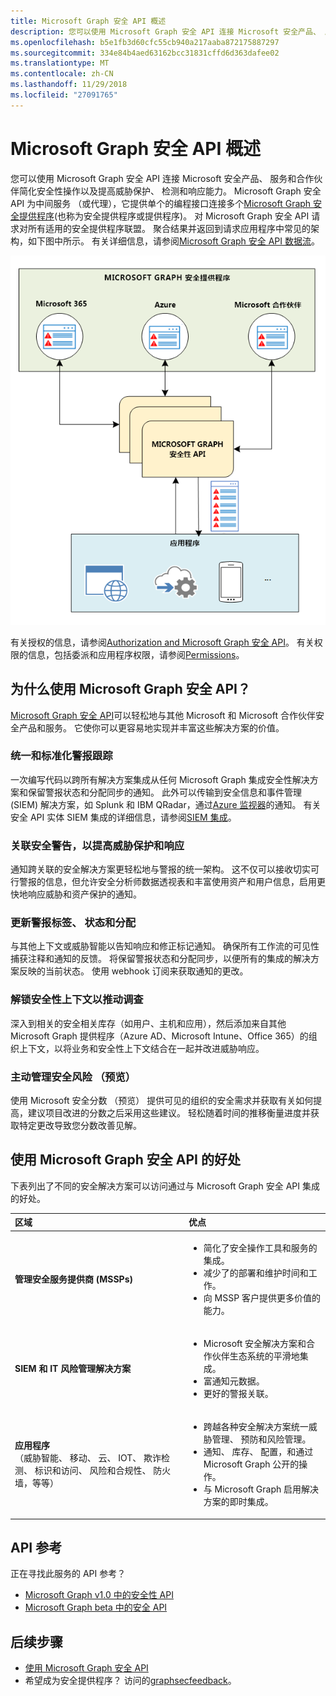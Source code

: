 ```yaml
---
title: Microsoft Graph 安全 API 概述
description: 您可以使用 Microsoft Graph 安全 API 连接 Microsoft 安全产品、 服务和合作伙伴简化安全性操作以及提高威胁保护、 检测和响应能力。 Microsoft Graph 安全 API 为中间服务 （或代理），它提供单个的编程接口连接多个 Microsoft Graph 安全提供程序 (也称为安全提供程序或提供程序)。 对 Microsoft Graph 安全 API 请求对所有适用的安全提供程序联盟。 聚合结果并返回到请求应用程序中常见的架构，如下图中所示。 有关详细信息，请参阅 Microsoft Graph 安全 API 数据流。
ms.openlocfilehash: b5e1fb3d60cfc55cb940a217aaba872175887297
ms.sourcegitcommit: 334e84b4aed63162bcc31831cffd6d363dafee02
ms.translationtype: MT
ms.contentlocale: zh-CN
ms.lasthandoff: 11/29/2018
ms.locfileid: "27091765"
---
```

# <a name="microsoft-graph-security-api-overview"></a>Microsoft Graph 安全 API 概述

您可以使用 Microsoft Graph 安全 API 连接 Microsoft 安全产品、 服务和合作伙伴简化安全性操作以及提高威胁保护、 检测和响应能力。 Microsoft Graph 安全 API 为中间服务 （或代理），它提供单个的编程接口连接多个[Microsoft Graph 安全提供程序](/graph/api/resources/securityvendorinformation?view=graph-rest-1.0)(也称为安全提供程序或提供程序)。 对 Microsoft Graph 安全 API 请求对所有适用的安全提供程序联盟。 聚合结果并返回到请求应用程序中常见的架构，如下图中所示。 有关详细信息，请参阅[Microsoft Graph 安全 API 数据流](security-dataflow.md)。

![security_overview_diagram_1.png](./images/security-overview-diagram-1.png)

有关授权的信息，请参阅[Authorization and Microsoft Graph 安全 API](security-authorization.md)。 有关权限的信息，包括委派和应用程序权限，请参阅[Permissions](permissions-reference.md#security-permissions)。

## <a name="why-use-the-microsoft-graph-security-api"></a>为什么使用 Microsoft Graph 安全 API？

[Microsoft Graph 安全 API](/graph/api/resources/security-api-overview?view=graph-rest-1.0)可以轻松地与其他 Microsoft 和 Microsoft 合作伙伴安全产品和服务。 它使你可以更容易地实现并丰富这些解决方案的价值。

### <a name="unify-and-standardize-alert-tracking"></a>统一和标准化警报跟踪

一次编写代码以跨所有解决方案集成从任何 Microsoft Graph 集成安全性解决方案和保留警报状态和分配同步的通知。 此外可以传输到安全信息和事件管理 (SIEM) 解决方案，如 Splunk 和 IBM QRadar，通过[Azure 监视器](https://docs.microsoft.com/en-us/azure/monitoring-and-diagnostics/monitor-stream-monitoring-data-event-hubs#what-can-i-do-with-the-monitoring-data-being-sent-to-my-event-hub)的通知。 有关安全 API 实体 SIEM 集成的详细信息，请参阅[SIEM 集成](security-siemintegration.md)。

### <a name="correlate-security-alerts-to-improve-threat-protection-and-response"></a>关联安全警告，以提高威胁保护和响应

通知跨关联的安全解决方案更轻松地与警报的统一架构。 这不仅可以接收切实可行警报的信息，但允许安全分析师数据透视表和丰富使用资产和用户信息，启用更快地响应威胁和资产保护的通知。  

### <a name="update-alert-tags-status-and-assignments"></a>更新警报标签、 状态和分配

与其他上下文或威胁智能以告知响应和修正标记通知。 确保所有工作流的可见性捕获注释和通知的反馈。 将保留警报状态和分配同步，以便所有的集成的解决方案反映的当前状态。 使用 webhook 订阅来获取通知的更改。  

### <a name="unlock-security-context-to-drive-investigation"></a>解锁安全性上下文以推动调查

深入到相关的安全相关库存（如用户、主机和应用），然后添加来自其他 Microsoft Graph 提供程序（Azure AD、Microsoft Intune、Office 365）的组织上下文，以将业务和安全性上下文结合在一起并改进威胁响应。

### <a name="proactively-manage-security-risks-preview"></a>主动管理安全风险 （预览）

使用 Microsoft 安全分数 （预览） 提供可见的组织的安全需求并获取有关如何提高，建议项目改进的分数之后采用这些建议。 轻松随着时间的推移衡量进度并获取特定更改导致您分数改善见解。

## <a name="benefits-of-using-the-microsoft-graph-security-api"></a>使用 Microsoft Graph 安全 API 的好处

下表列出了不同的安全解决方案可以访问通过与 Microsoft Graph 安全 API 集成的好处。  

|**区域**     | **优点**|
|:---------------|:---------|
|**管理安全服务提供商 (MSSPs)**|<ul><li>简化了安全操作工具和服务的集成。</li> <li>减少了的部署和维护时间和工作。</li> <li>向 MSSP 客户提供更多价值的能力。</li></ul>|
|**SIEM 和 IT 风险管理解决方案**|<ul><li>Microsoft 安全解决方案和合作伙伴生态系统的平滑地集成。</li> <li>富通知元数据。</li> <li>更好的警报关联。</li></ul>|
|**应用程序** <br>（威胁智能、 移动、 云、 IOT、 欺诈检测、 标识和访问、 风险和合规性、 防火墙，等等）|<ul><li>跨越各种安全解决方案统一威胁管理、 预防和风险管理。</li> <li>通知、 库存、 配置，和通过 Microsoft Graph 公开的操作。</li> <li>与 Microsoft Graph 启用解决方案的即时集成。</li></ul>|

## <a name="api-reference"></a>API 参考
正在寻找此服务的 API 参考？

- [Microsoft Graph v1.0 中的安全性 API](/graph/api/resources/security-api-overview?view=graph-rest-1.0)
- [Microsoft Graph beta 中的安全 API](/graph/api/resources/security-api-overview?view=graph-rest-beta)

## <a name="next-steps"></a>后续步骤

- [使用 Microsoft Graph 安全 API](/graph/api/resources/security-api-overview?view=graph-rest-1.0)
- 希望成为安全提供程序？ 访问的[graphsecfeedback](mailto:graphsecfeedback@microsoft.com)。
